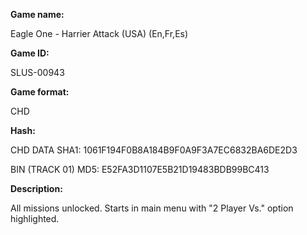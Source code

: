 **Game name:**

Eagle One - Harrier Attack (USA) (En,Fr,Es)

**Game ID:**

SLUS-00943

**Game format:**

CHD

**Hash:**

CHD DATA SHA1: 1061F194F0B8A184B9F0A9F3A7EC6832BA6DE2D3

BIN (TRACK 01) MD5: E52FA3D1107E5B21D19483BDB99BC413

**Description:**

All missions unlocked. Starts in main menu with "2 Player Vs." option highlighted.